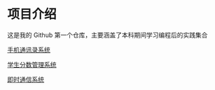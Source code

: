 # 项目介绍

这是我的 Github 第一个仓库，主要涵盖了本科期间学习编程后的实践集合

[手机通讯录系统](https://github.com/ROBINwan999/RobinFirst-XXX/tree/main/ContactsSystem)

[学生分数管理系统](https://github.com/ROBINwan999/RobinFirst-XXX/tree/main/StudentMarkAnalysisSystem)

[即时通信系统](https://github.com/ROBINwan999/RobinFirst-XXX/tree/main/RealtimeChatSystem)

